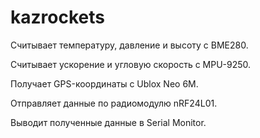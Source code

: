 # kazrockets

Считывает температуру, давление и высоту с BME280.

Считывает ускорение и угловую скорость с MPU-9250.

Получает GPS-координаты с Ublox Neo 6M.

Отправляет данные по радиомодулю nRF24L01.

Выводит полученные данные в Serial Monitor.
